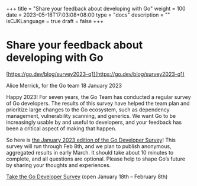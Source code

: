+++
title = "Share your feedback about developing with Go"
weight = 100
date = 2023-05-18T17:03:08+08:00
type = "docs"
description = ""
isCJKLanguage = true
draft = false
+++

# Share your feedback about developing with Go

[https://go.dev/blog/survey2023-q1](https://go.dev/blog/survey2023-q1)

Alice Merrick, for the Go team
18 January 2023

Happy 2023! For seven years, the Go Team has conducted a regular survey of Go developers. The results of this survey have helped the team plan and prioritize large changes to the Go ecosystem, such as dependency management, vulnerability scanning, and generics. We want Go to be increasingly usable by and useful to developers, and your feedback has been a critical aspect of making that happen.

So here is [the January 2023 edition of the Go Developer Survey](https://google.qualtrics.com/jfe/form/SV_bNnbAtFZ0vfRTH8?s=b)! This survey will run through Feb 8th, and we plan to publish anonymous, aggregated results in early March. It should take about 10 minutes to complete, and all questions are optional. Please help to shape Go’s future by sharing your thoughts and experiences.

[Take the Go Developer Survey](https://google.qualtrics.com/jfe/form/SV_bNnbAtFZ0vfRTH8?s=b) (open January 18th – February 8th)
